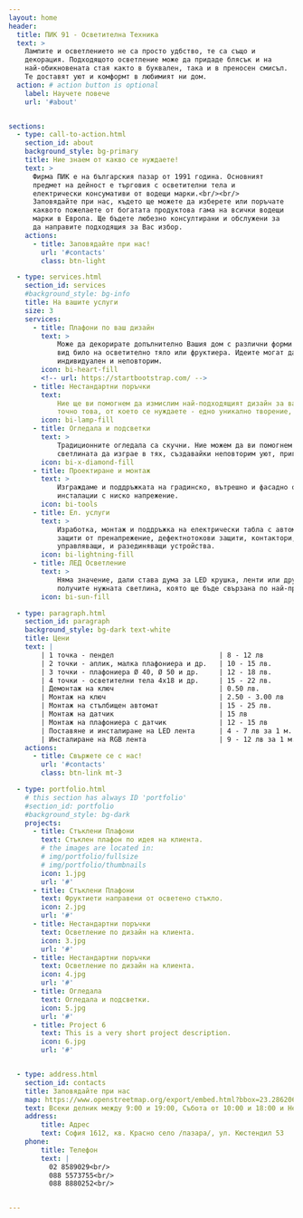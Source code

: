 ```yaml
---
layout: home
header:
  title: ПИК 91 - Осветителна Техника
  text: >
    Лампите и осветлението не са просто удбство, те са също и
    декорация. Подходящото осветление може да придаде блясък и на
    най-обикновената стая както в буквален, така и в преносен смисъл.
    Те доставят уют и комформт в любимият ни дом.
  action: # action button is optional
    label: Научете повече
    url: '#about'


sections:
  - type: call-to-action.html
    section_id: about
    background_style: bg-primary
    title: Ние знаем от какво се нуждаете!
    text: >
      Фирма ПИК е на българския пазар от 1991 година. Основният
      предмет на дейност е търговия с осветителни тела и
      електрически консумативи от водещи марки.<br/><br/>
      Заповядайте при нас, където ще можете да изберете или поръчате
      каквото пожелаете от богатата продуктова гама на всички водещи
      марки в Европа. Ще бъдете любезно консултирани и обслужени за
      да направите подходящия за Вас избор.
    actions:
      - title: Заповядайте при нас!
        url: '#contacts'
        class: btn-light

  - type: services.html
    section_id: services
    #background_style: bg-info
    title: На вашите услуги
    size: 3
    services:
      - title: Плафони по ваш дизайн
        text: >
            Може да декорирате допълнително Вашия дом с различни форми и цветове на стъклени плафони във
            вид било на осветително тяло или фруктиера. Идеите могат да бъдат взаимни. Всеки продукт е
            индивидуален и неповторим.
        icon: bi-heart-fill
        <!-- url: https://startbootstrap.com/ -->
      - title: Нестандартни поръчки
        text: 
            Ние ще ви помогнем да измислим най-подходящият дизайн за вашето осветлени и след това ще създадем 
            точно това, от което се нуждаете - едно уникално творение, на което само вие ще се наслаждавате.
        icon: bi-lamp-fill
      - title: Огледала и подсветки
        text: >
            Традиционните огледала са скучни. Ние можем да ви помогнем да изберете правилните форми. Да накараме
            светлината да изграе в тях, създавайки неповторим уют, пригоден за вашият дом.
        icon: bi-x-diamond-fill
      - title: Проектиране и монтаж
        text: >
            Изграждаме и поддръжката на градинско, вътрешно и фасадно осветление, както и всякакви други ел. 
            инсталации с ниско напрежение.
        icon: bi-tools
      - title: Ел. услуги
        text: >
            Изработка, монтаж и поддръжка на електрически табла с автоматични прекъсвачи, стопяеми предпазители,
            защити от пренапрежение, дефектнотокови защити, контактори, сензори за движение и фоторелета и други
            управляващи, и разединяващи устройства.
        icon: bi-lightning-fill
      - title: ЛЕД Осветление
        text: >
            Няма значение, дали става дума за LED крушка, ленти или друго осветително тяло. С наша помощ ще
            получите нужната светлина, която ще бъде свързана по най-прецизния начин към електрозахранването.
        icon: bi-sun-fill

  - type: paragraph.html
    section_id: paragraph
    background_style: bg-dark text-white
    title: Цени
    text: |
        | 1 точка - пендел                          | 8 - 12 лв         |
        | 2 точки - аплик, малка плафониера и др.   | 10 - 15 лв.       |
        | 3 точки - плафониера Ø 40, Ø 50 и др.     | 12 - 18 лв.       |
        | 4 точки - осветителни тела 4х18 и др.     | 15 - 22 лв.       |
        | Демонтаж на ключ                          | 0.50 лв.          |
        | Монтаж на ключ                            | 2.50 - 3.00 лв    |
        | Монтаж на стълбищен автомат               | 15 - 25 лв.       |
        | Монтаж на датчик                          | 15 лв             |
        | Монтаж на плафониера с датчик             | 12 - 15 лв        |
        | Поставяне и инсталиране на LED лента      | 4 - 7 лв за 1 м.  |
        | Инсталиране на RGB лента                  | 9 - 12 лв за 1 м. |
    actions:
      - title: Свържете се с нас!
        url: '#contacts'
        class: btn-link mt-3

  - type: portfolio.html
    # this section has always ID 'portfolio'
    #section_id: portfolio
    #background_style: bg-dark
    projects:
      - title: Стъклени Плафони
        text: Стъклен плафон по идея на клиента.
        # the images are located in:
        # img/portfolio/fullsize
        # img/portfolio/thumbnails
        icon: 1.jpg
        url: '#'
      - title: Стъклени Плафони
        text: Фруктиети направени от осветено стъкло.
        icon: 2.jpg
        url: '#'
      - title: Нестандартни поръчки
        text: Осветление по дизайн на клиента.
        icon: 3.jpg
        url: '#'
      - title: Нестандартни поръчки
        text: Осветление по дизайн на клиента.
        icon: 4.jpg
        url: '#'
      - title: Огледала
        text: Огледала и подсветки.
        icon: 5.jpg
        url: '#'
      - title: Project 6
        text: This is a very short project description.
        icon: 6.jpg
        url: '#'


  - type: address.html
    section_id: contacts
    title: Заповядайте при нас
    map: https://www.openstreetmap.org/export/embed.html?bbox=23.2862064242363%2C42.67804612321693%2C23.289398252964023%2C42.67942051630617&amp;layer=mapnik&amp;marker=42.67873332356154%2C23.28780233860016
    text: Всеки делник между 9:00 и 19:00, Събота от 10:00 и 18:00 и Неделя от 10:00 и 13:00
    address:
        title: Адрес
        text: София 1612, кв. Красно село /пазара/, ул. Кюстендил 53
    phone:
        title: Телефон
        text: |
          02 8589029<br/>
          088 5573755<br/>
          088 8880252<br/>      


---
```


